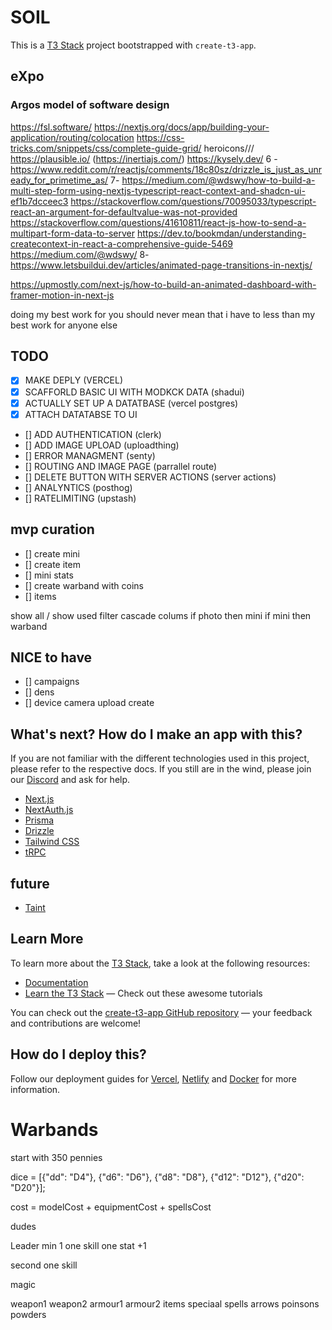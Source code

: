 
# SOIL

This is a [T3 Stack](https://create.t3.gg/) project bootstrapped with `create-t3-app`.


## eXpo

### Argos model of software design

https://fsl.software/
https://nextjs.org/docs/app/building-your-application/routing/colocation
https://css-tricks.com/snippets/css/complete-guide-grid/
heroicons///
https://plausible.io/
(https://inertiajs.com/)
https://kysely.dev/
6 -
https://www.reddit.com/r/reactjs/comments/18c80sz/drizzle_is_just_as_unready_for_primetime_as/
7-
https://medium.com/@wdswy/how-to-build-a-multi-step-form-using-nextjs-typescript-react-context-and-shadcn-ui-ef1b7dcceec3
https://stackoverflow.com/questions/70095033/typescript-react-an-argument-for-defaultvalue-was-not-provided
https://stackoverflow.com/questions/41610811/react-js-how-to-send-a-multipart-form-data-to-server
https://dev.to/bookmdan/understanding-createcontext-in-react-a-comprehensive-guide-5469
https://medium.com/@wdswy/
8-
https://www.letsbuildui.dev/articles/animated-page-transitions-in-nextjs/

https://upmostly.com/next-js/how-to-build-an-animated-dashboard-with-framer-motion-in-next-js


doing my best work for you should never mean that i have to less than my best work for anyone else
## TODO

- [x] MAKE DEPLY (VERCEL)
- [x] SCAFFORLD BASIC UI WITH MODKCK DATA (shadui)
- [x] ACTUALLY SET UP A DATATBASE (vercel postgres)
- [x] ATTACH DATATABSE TO UI
- [] ADD AUTHENTICATION (clerk)
- [] ADD IMAGE UPLOAD (uploadthing)
- [] ERROR MANAGMENT (senty)
- [] ROUTING AND IMAGE PAGE (parrallel route)
- [] DELETE BUTTON WITH SERVER ACTIONS (server actions)
- [] ANALYNTICS (posthog)
- [] RATELIMITING (upstash)

## mvp curation

- [] create mini
- [] create item
- [] mini stats
- [] create warband with coins
- [] items

show all / show used filter
cascade colums if photo then mini if mini then warband  

## NICE to have

- [] campaigns
- [] dens
- [] device camera upload create


## What's next? How do I make an app with this?

If you are not familiar with the different technologies used in this project, please refer to the respective docs. If you still are in the wind, please join our [Discord](https://t3.gg/discord) and ask for help.

- [Next.js](https://nextjs.org)
- [NextAuth.js](https://next-auth.js.org)
- [Prisma](https://prisma.io)
- [Drizzle](https://orm.drizzle.team)
- [Tailwind CSS](https://tailwindcss.com)
- [tRPC](https://trpc.io)

## future
- [Taint](https://github.com/reactjs/react.dev/issues/6343)


## Learn More

To learn more about the [T3 Stack](https://create.t3.gg/), take a look at the following resources:

- [Documentation](https://create.t3.gg/)
- [Learn the T3 Stack](https://create.t3.gg/en/faq#what-learning-resources-are-currently-available) — Check out these awesome tutorials

You can check out the [create-t3-app GitHub repository](https://github.com/t3-oss/create-t3-app) — your feedback and contributions are welcome!

## How do I deploy this?

Follow our deployment guides for [Vercel](https://create.t3.gg/en/deployment/vercel), [Netlify](https://create.t3.gg/en/deployment/netlify) and [Docker](https://create.t3.gg/en/deployment/docker) for more information.



# Warbands

start with 350 pennies

dice = [{"dd": "D4"}, {"d6": "D6"}, {"d8": "D8"}, {"d12": "D12"}, {"d20": "D20"}];

cost = modelCost + equipmentCost + spellsCost

dudes

Leader min 1
one skill
one stat +1

second
one skill

magic

weapon1
weapon2
armour1
armour2
items
speciaal
spells
arrows
poinsons
powders


